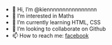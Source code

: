 - 👋 Hi, I’m @kiennnnnnnnnnnnnnnn
- 👀 I’m interested in Maths
- 🌱 I’m currently learning HTML, CSS
- 💞️ I’m looking to collaborate on Github
- 📫 How to reach me: 
<a href="https://www.w3schools.com">facebook</a>
<!---
kiennnnnnnnnnnnnnnn/kiennnnnnnnnnnnnnnn is a ✨ special ✨ repository because its `README.md` (this file) appears on your GitHub profile.
You can click the Preview link to take a look at your changes.
--->
